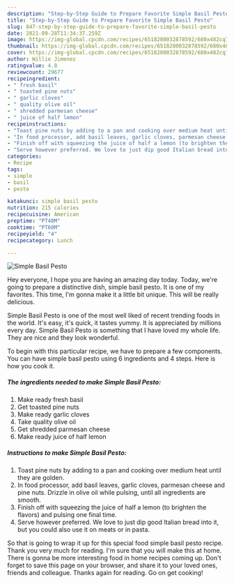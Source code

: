 ```yaml
---
description: "Step-by-Step Guide to Prepare Favorite Simple Basil Pesto"
title: "Step-by-Step Guide to Prepare Favorite Simple Basil Pesto"
slug: 847-step-by-step-guide-to-prepare-favorite-simple-basil-pesto
date: 2021-09-28T11:34:37.259Z
image: https://img-global.cpcdn.com/recipes/6518280032878592/680x482cq70/simple-basil-pesto-recipe-main-photo.jpg
thumbnail: https://img-global.cpcdn.com/recipes/6518280032878592/680x482cq70/simple-basil-pesto-recipe-main-photo.jpg
cover: https://img-global.cpcdn.com/recipes/6518280032878592/680x482cq70/simple-basil-pesto-recipe-main-photo.jpg
author: Willie Jimenez
ratingvalue: 4.8
reviewcount: 29677
recipeingredient:
- " fresh basil"
- " toasted pine nuts"
- " garlic cloves"
- " quality olive oil"
- " shredded parmesan cheese"
- " juice of half lemon"
recipeinstructions:
- "Toast pine nuts by adding to a pan and cooking over medium heat until they are golden."
- "In food processor, add basil leaves, garlic cloves, parmesan cheese and pine nuts. Drizzle in olive oil while pulsing, until all ingredients are smooth."
- "Finish off with squeezing the juice of half a lemon (to brighten the flavors) and pulsing one final time."
- "Serve however preferred. We love to just dip good Italian bread into it, but you could also use it on meats or in pasta."
categories:
- Recipe
tags:
- simple
- basil
- pesto

katakunci: simple basil pesto 
nutrition: 215 calories
recipecuisine: American
preptime: "PT40M"
cooktime: "PT60M"
recipeyield: "4"
recipecategory: Lunch

---
```



![Simple Basil Pesto](https://img-global.cpcdn.com/recipes/6518280032878592/680x482cq70/simple-basil-pesto-recipe-main-photo.jpg)

Hey everyone, I hope you are having an amazing day today. Today, we're going to prepare a distinctive dish, simple basil pesto. It is one of my favorites. This time, I'm gonna make it a little bit unique. This will be really delicious.



Simple Basil Pesto is one of the most well liked of recent trending foods in the world. It's easy, it's quick, it tastes yummy. It is appreciated by millions every day. Simple Basil Pesto is something that I have loved my whole life. They are nice and they look wonderful.


To begin with this particular recipe, we have to prepare a few components. You can have simple basil pesto using 6 ingredients and 4 steps. Here is how you cook it.

<!--inarticleads1-->

##### The ingredients needed to make Simple Basil Pesto:

1. Make ready  fresh basil
1. Get  toasted pine nuts
1. Make ready  garlic cloves
1. Take  quality olive oil
1. Get  shredded parmesan cheese
1. Make ready  juice of half lemon




<!--inarticleads2-->

##### Instructions to make Simple Basil Pesto:

1. Toast pine nuts by adding to a pan and cooking over medium heat until they are golden.
1. In food processor, add basil leaves, garlic cloves, parmesan cheese and pine nuts. Drizzle in olive oil while pulsing, until all ingredients are smooth.
1. Finish off with squeezing the juice of half a lemon (to brighten the flavors) and pulsing one final time.
1. Serve however preferred. We love to just dip good Italian bread into it, but you could also use it on meats or in pasta.




So that is going to wrap it up for this special food simple basil pesto recipe. Thank you very much for reading. I'm sure that you will make this at home. There is gonna be more interesting food in home recipes coming up. Don't forget to save this page on your browser, and share it to your loved ones, friends and colleague. Thanks again for reading. Go on get cooking!
